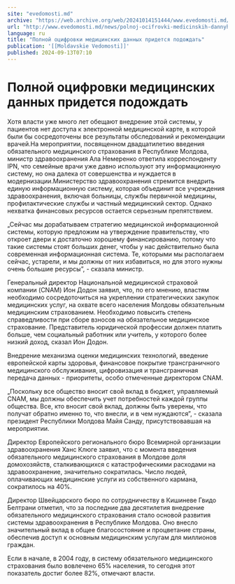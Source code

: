 ```yaml
---
site: "evedomosti.md"
archive: "https://web.archive.org/web/20241014151444/www.evedomosti.md/news/polnoj-ocifrovki-medicinskih-dannyh-pridetsya-podozhdat"
url: "http://www.evedomosti.md/news/polnoj-ocifrovki-medicinskih-dannyh-pridetsya-podozhdat"
language: ru
title: "Полной оцифровки медицинских данных придется подождать"
publication: '[[Moldavskie Vedomosti]]'
published: 2024-09-13T07:10
---
```


# Полной оцифровки медицинских данных придется подождать

Хотя власти уже много лет обещают внедрение этой системы, у пациентов нет доступа к электронной медицинской карте, в которой были бы сосредоточены все результаты обследований и рекомендации врачей.На мероприятии, посвященном двадцатилетию введения обязательного медицинского страхования в Республике Молдова, министр здравоохранения Ала Немеренко ответила корреспонденту IPN, что семейные врачи уже давно используют эту информационную систему, но она далека от совершенства и нуждается в модернизации.Министерство здравоохранения стремится внедрить единую информационную систему, которая объединит все учреждения здравоохранения, включая больницы, службы первичной медицины, профилактические службы и частный медицинский сектор. Однако нехватка финансовых ресурсов остается серьезным препятствием.

„Сейчас мы дорабатываем стратегию медицинской информационной системы, которую предложим на утверждение правительству, что откроет двери к достаточно хорошему финансированию, потому что такие системы стоят больших денег, чтобы у нас действительно была современная информационная система. Те, которыми мы располагаем сейчас, устарели, и мы должны от них избавиться, но для этого нужны очень большие ресурсы”, - сказала министр.

Генеральный директор Национальной медицинской страховой компании (CNAM) Ион Додон заявил, что, по его мнению, властям необходимо сосредоточиться на укреплении стратегических закупок медицинских услуг, на охвате всего населения Молдовы обязательным медицинским страхованием. Необходимо повысить степень справедливости при сборе взносов на обязательное медицинское страхование. Представитель юридической профессии должен платить больше, чем социальный работник или учитель, у которого более низкий доход, сказал Ион Додон.

Внедрение механизма оценки медицинских технологий, введение европейской карты здоровья, финансовое покрытие трансграничного медицинского обслуживания, цифровизация и трансграничная передача данных - приоритеты, особо отмеченные директором CNAM.

„Поскольку все общество вносит свой вклад в бюджет, управляемый CNAM, мы должны обеспечить учет потребностей каждой группы общества. Все, кто вносит свой вклад, должны быть уверены, что получат обратно именно то, что внесли, и в чем нуждаются”, - сказала президент Республики Молдова Майя Санду, присутствовавшая на мероприятии.

Директор Европейского регионального бюро Всемирной организации здравоохранения Ханс Клюге заявил, что с момента введения обязательного медицинского страхования в Молдове доля домохозяйств, сталкивающихся с катастрофическими расходами на здравоохранение, значительно сократилась. Число людей, оплачивающих медицинские услуги из собственного кармана, сократилось на 40%.

Директор Швейцарского бюро по сотрудничеству в Кишиневе Гвидо Белтрани отметил, что за последние два десятилетия внедрение обязательного медицинского страхования стало основой развития системы здравоохранения в Республике Молдова. Оно внесло значительный вклад в общее благосостояние и процветание страны, обеспечив доступ к основным медицинским услугам для миллионов граждан.

Если в начале, в 2004 году, в систему обязательного медицинского страхования было вовлечено 65% населения, то сегодня этот показатель достиг более 82%, отмечают власти.